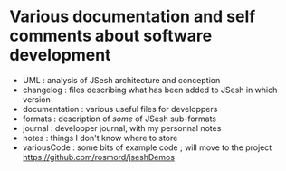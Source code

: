 # Various documentation and self comments about software development


- UML : analysis of JSesh architecture and conception
- changelog : files describing what has been added to JSesh in which version
- documentation : various useful files for developpers
- formats : description of *some* of JSesh sub-formats
- journal : developper journal, with my personnal notes
- notes : things I don't know where to store
- variousCode : some bits of example code ; will move to the project https://github.com/rosmord/jseshDemos


